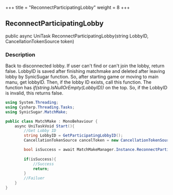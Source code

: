 +++
title = "ReconnectParticipatingLobby"
weight = 8
+++
## ReconnectParticipatingLobby
public async UniTask<bool> ReconnectParticipatingLobby(string LobbyID, CancellationTokenSource token)

### Description 
Back to disconnected lobby. If user can't find or can't join the lobby, return false.
LobbyID is saved after finishing matchmake and deleted after leaving lobby by SynicSugar function.
So, after starting game or moving to main manu, get lobbyID. Then, if the lobby ID exists, call this function. The function has *if(string.IsNullOrEmpty(LobbyID))* on the top. So, if the LobbyID is invalid, this returns false.

```cs
using System.Threading;
using Cysharp.Threading.Tasks;
using SynicSugar.MatchMake;

public class MatchMake : MonoBehaviour {
    async UniTaskVoid Start(){
        //Get Lobby ID
        string LobbyID = GetParticipatingLobbyID();
        CancellationTokenSource cancelToken = new CancellationTokenSource();

        bool isSuccess = await MatchMakeManager.Instance.ReconnectParticipatingLobby(LobbyID, cancelToken);
        
        if(isSuccess){
            //Success
            return;
        }
        //Failuer
    }
}
```